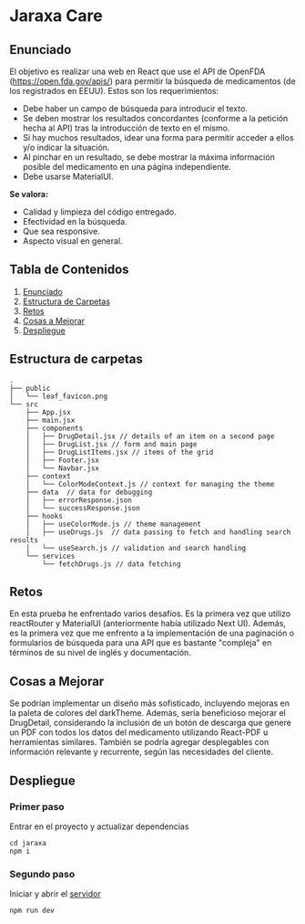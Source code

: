 # Jaraxa Care

## Enunciado
El objetivo es realizar una web en React que use el API de OpenFDA (https://open.fda.gov/apis/) para permitir la búsqueda de medicamentos (de los registrados en EEUU). Estos son los requerimientos:

- Debe haber un campo de búsqueda para introducir el texto.
- Se deben mostrar los resultados concordantes (conforme a la petición hecha al API) tras la introducción de texto en el mismo.
- Si hay muchos resultados, idear una forma para permitir acceder a ellos y/o indicar la situación.
- Al pinchar en un resultado, se debe mostrar la máxima información posible del medicamento en una página independiente.
- Debe usarse MaterialUI.

**Se valora:**
- Calidad y limpieza del código entregado.
- Efectividad en la búsqueda.
- Que sea responsive.
- Aspecto visual en general.

## Tabla de Contenidos
1. [Enunciado](#enunciado)
2. [Estructura de Carpetas](#estructura-de-carpetas)
3. [Retos](#retos)
4. [Cosas a Mejorar](#cosas-a-mejorar)
5. [Despliegue](#despliegue)

## Estructura de carpetas
```
.
├── public
│   └── leaf_favicon.png
└── src
    ├── App.jsx
    ├── main.jsx
    ├── components
    │   ├── DrugDetail.jsx // details of an item on a second page
    │   ├── DrugList.jsx // form and main page
    │   ├── DrugListItems.jsx // items of the grid
    │   ├── Footer.jsx
    │   └── Navbar.jsx 
    ├── context
    │   └── ColorModeContext.js // context for managing the theme
    ├── data  // data for debugging
    │   ├── errorResponse.json 
    │   └── successResponse.json 
    ├── hooks
    │   ├── useColorMode.js // theme management
    │   ├── useDrugs.js  // data passing to fetch and handling search results
    │   └── useSearch.js // validation and search handling
    └── services
        └── fetchDrugs.js // data fetching

```

## Retos

En esta prueba he enfrentado varios desafíos. Es la primera vez que utilizo reactRouter y MaterialUI (anteriormente había utilizado Next UI). Además, es la primera vez que me enfrento a la implementación de una paginación o formularios de búsqueda para una API que es bastante "compleja" en términos de su nivel de inglés y documentación.

## Cosas a Mejorar

Se podrían implementar un diseño más sofisticado, incluyendo mejoras en la paleta de colores del darkTheme. Además, sería beneficioso mejorar el DrugDetail, considerando la inclusión de un botón de descarga que genere un PDF con todos los datos del medicamento utilizando React-PDF u herramientas similares. También se podría agregar desplegables con información relevante y recurrente, según las necesidades del cliente.

## Despliegue
### Primer paso

Entrar en el proyecto y actualizar dependencias

```
cd jaraxa
npm i
```
### Segundo paso

Iniciar y abrir el [servidor](http://localhost:5173/)

```
npm run dev
```
